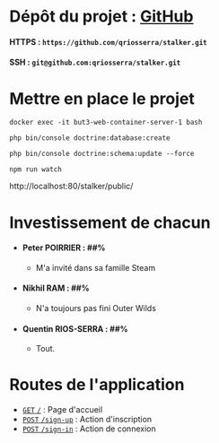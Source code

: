 # Dépôt du projet : [GitHub](https://github.com/qriosserra/stalker)
#### HTTPS : `https://github.com/qriosserra/stalker.git`
#### SSH : `git@github.com:qriosserra/stalker.git`

# Mettre en place le projet

```shell
docker exec -it but3-web-container-server-1 bash
```

```shell
php bin/console doctrine:database:create
```

```shell
php bin/console doctrine:schema:update --force
```

```shell
npm run watch
```

http://localhost:80/stalker/public/

# Investissement de chacun

- #### Peter POIRRIER : ##%
  - M'a invité dans sa famille Steam
- #### Nikhil RAM : ##%
  - N'a toujours pas fini Outer Wilds
- #### Quentin RIOS-SERRA : ##%
  - Tout.

# Routes de l'application
- [`GET` `/`](http://localhost:80/stalker/public/) : Page d'accueil
- [`POST` `/sign-up`](http://localhost:80/stalker/public/sign-up) : Action d'inscription
- [`POST` `/sign-in`](http://localhost:80/stalker/public/sign-in) : Action de connexion